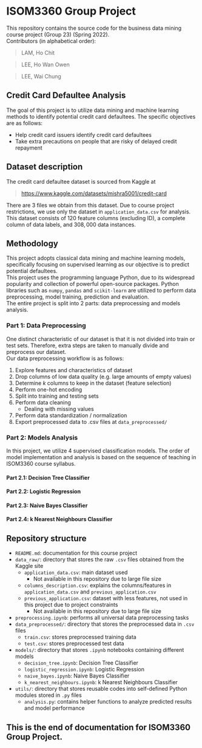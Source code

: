 # ISOM3360 Group Project
This repository contains the source code for the business data mining course project (Group 23) (Spring 2022).  
Contributors (in alphabetical order):
> LAM, Ho Chit

> LEE, Ho Wan Owen

> LEE, Wai Chung

## Credit Card Defaultee Analysis
The goal of this project is to utilize data mining and machine learning methods to identify potential credit card defaultees.
The specific objectives are as follows:
- Help credit card issuers identify credit card defaultees
- Take extra precautions on people that are risky of delayed credit repayment

## Dataset description
The credit card defaultee dataset is sourced from Kaggle at
> https://www.kaggle.com/datasets/mishra5001/credit-card  

There are $3$ files we obtain from this dataset. Due to course project restrictions, we use only the dataset in `application_data.csv` for analysis.  
This dataset consists of $120$ feature columns (excluding ID), a complete column of data labels, and $308,000$ data instances.

## Methodology
This project adopts classical data mining and machine learning models, specifically focusing on supervised learning as our objective is to predict potential defaultees.  
This project uses the programming language Python, due to its widespread popularity and collection of powerful open-source packages. Python libraries such as `numpy`, `pandas` and `scikit-learn` are utilized to perform data preprocessing, model training, prediction and evaluation.  
The entire project is split into 2 parts: data preprocessing and models analysis.

### Part 1: Data Preprocessing
One distinct characteristic of our dataset is that it is not divided into train or test sets. Therefore, extra steps are taken to manually divide and preprocess our dataset.  
Our data preprocessing workflow is as follows:

1. Explore features and characteristics of dataset
2. Drop columns of low data quality (e.g. large amounts of empty values)
3. Determine $k$ columns to keep in the dataset (feature selection)
4. Perform one-hot encoding
5. Split into training and testing sets
6. Perform data cleaning
   - Dealing with missing values
7. Perform data standardization / normalization
8. Export preprocessed data to .csv files at `data_preprocessed/`

### Part 2: Models Analysis
In this project, we utilize 4 supervised classification models. The order of model implementation and analysis is based on the sequence of teaching in ISOM3360 course syllabus.
#### Part 2.1: Decision Tree Classifier

#### Part 2.2: Logistic Regression

#### Part 2.3: Naive Bayes Classifier

#### Part 2.4: k Nearest Neighbours Classifier


## Repository structure
- `README.md`: documentation for this course project
- `data_raw/`: directory that stores the raw `.csv` files obtained from the Kaggle site
  - `application_data.csv`: main dataset used
    - Not available in this repository due to large file size
  - `columns_description.csv`: explains the columns/features in `application_data.csv` and `previous_application.csv`
  - `previous_application.csv`: dataset with less features, not used in this project due to project constraints
    - Not available in this repository due to large file size
- `preprocessing.ipynb`: performs all universal data preprocessing tasks
- `data_preprocessed/`: directory that stores the preprocessed data in `.csv` files
  - `train.csv`: stores preprocessed training data
  - `test.csv`: stores preprocessed test data
- `models/`: directory that stores `.ipynb` notebooks containing different models
  - `decision_tree.ipynb`: Decision Tree Classifier
  - `logistic_regression.ipynb`: Logistic Regression
  - `naive_bayes.ipynb`: Naive Bayes Classifier
  - `k_nearest_neighbours.ipynb`: k Nearest Neighbours Classifier
- `utils/`: directory that stores reusable codes into self-defined Python modules stored in `.py` files
  - `analysis.py`: contains helper functions to analyze predicted results and model performance


## This is the end of documentation for ISOM3360 Group Project.